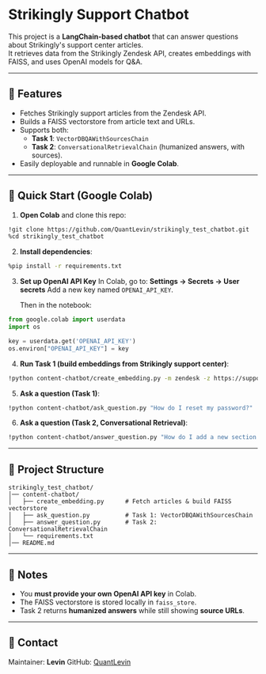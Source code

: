 # Strikingly Support Chatbot

This project is a **LangChain-based chatbot** that can answer questions about Strikingly's support center articles.  
It retrieves data from the Strikingly Zendesk API, creates embeddings with FAISS, and uses OpenAI models for Q&A.

---

## 📌 Features
- Fetches Strikingly support articles from the Zendesk API.
- Builds a FAISS vectorstore from article text and URLs.
- Supports both:
  - **Task 1**: `VectorDBQAWithSourcesChain`
  - **Task 2**: `ConversationalRetrievalChain` (humanized answers, with sources).
- Easily deployable and runnable in **Google Colab**.

---

## 🚀 Quick Start (Google Colab)

1. **Open Colab** and clone this repo:

```bash
!git clone https://github.com/QuantLevin/strikingly_test_chatbot.git
%cd strikingly_test_chatbot
````

2. **Install dependencies**:

```bash
%pip install -r requirements.txt
```

3. **Set up OpenAI API Key**
   In Colab, go to:
   **Settings → Secrets → User secrets**
   Add a new key named `OPENAI_API_KEY`.

   Then in the notebook:

```python
from google.colab import userdata
import os

key = userdata.get('OPENAI_API_KEY')
os.environ["OPENAI_API_KEY"] = key
```

4. **Run Task 1 (build embeddings from Strikingly support center)**:

```bash
!python content-chatbot/create_embedding.py -m zendesk -z https://support.strikingly.com/api/v2/help_center/en-us/articles.json
```

5. **Ask a question (Task 1)**:

```bash
!python content-chatbot/ask_question.py "How do I reset my password?"
```

6. **Ask a question (Task 2, Conversational Retrieval)**:

```bash
!python content-chatbot/answer_question.py "How do I add a new section to my website?"
```

---

## 📂 Project Structure

```
strikingly_test_chatbot/
│── content-chatbot/
│   ├── create_embedding.py      # Fetch articles & build FAISS vectorstore
│   ├── ask_question.py          # Task 1: VectorDBQAWithSourcesChain
│   ├── answer_question.py       # Task 2: ConversationalRetrievalChain
│   └── requirements.txt
│── README.md
```

---

## 🔑 Notes

* You **must provide your own OpenAI API key** in Colab.
* The FAISS vectorstore is stored locally in `faiss_store`.
* Task 2 returns **humanized answers** while still showing **source URLs**.

---

## 📧 Contact

Maintainer: **Levin**
GitHub: [QuantLevin](https://github.com/QuantLevin)
